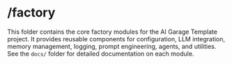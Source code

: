 # /factory

This folder contains the core factory modules for the AI Garage Template project. It provides reusable components for configuration, LLM integration, memory management, logging, prompt engineering, agents, and utilities. See the `docs/` folder for detailed documentation on each module.
